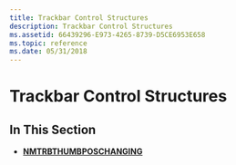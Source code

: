 ```yaml
---
title: Trackbar Control Structures
description: Trackbar Control Structures
ms.assetid: 66439296-E973-4265-8739-D5CE6953E658
ms.topic: reference
ms.date: 05/31/2018
---
```


# Trackbar Control Structures

## In This Section

-   [**NMTRBTHUMBPOSCHANGING**](/windows/win32/api/commctrl/ns-commctrl-nmtrbthumbposchanging)

 

 




